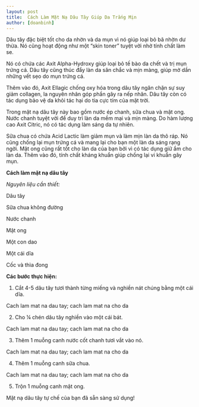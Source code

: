 ```yaml
---
layout: post
title:  Cách Làm Mặt Nạ Dâu Tây Giúp Da Trắng Mịn
author: [doanbinh]
---
```


Dâu tây đặc biệt tốt cho da nhờn và da mụn vì nó giúp loại bỏ bã nhờn dư thừa. Nó cũng hoạt động như một “skin toner” tuyệt vời nhờ tính chất làm se.

Nó có chứa các Axit Alpha-Hydroxy giúp loại bỏ tế bào da chết và trị mụn trứng cá. Dâu tây cũng thúc đẩy làn da săn chắc và mịn màng, giúp mờ dần những vết sẹo do mụn trứng cá.

Thêm vào đó, Axit Ellagic chống oxy hóa trong dâu tây ngăn chặn sự suy giảm collagen, la nguyên nhân góp phần gây ra nếp nhăn. Dâu tây còn có tác dụng bảo vệ da khỏi tác hại do tia cực tím của mặt trời.

Trong mặt nạ dâu tây này bao gồm nước ép chanh, sữa chua và mật ong. Nước chanh tuyệt vời để duy trì làn da mềm mại và mịn màng. Do hàm lượng cao Axit Citric, nó có tác dụng làm sáng da tự nhiên.

Sữa chua có chứa Acid Lactic làm giảm mụn và làm mịn làn da thô ráp. Nó cũng chống lại mụn trứng cá và mang lại cho bạn một làn da sáng rạng ngời. Mật ong cũng rất tốt cho làn da của bạn bởi vì có tác dụng giữ ẩm cho làn da. Thêm vào đó, tính chất kháng khuẩn giúp chống lại vi khuẩn gây mụn.

**Cách làm mặt nạ dâu tây**

*Nguyên liệu cần thiết:*


Dâu tây

Sữa chua không đường

Nước chanh

Mật ong

Một con dao

Một cái dĩa

Cốc và thìa đong

**Các bước thực hiện:**

1. Cắt 4-5 dâu tây tươi thành từng miếng và nghiền nát chúng bằng một cái dĩa.

Cach lam mat na dau tay; cach lam mat na cho da

2. Cho ¼ chén dâu tây nghiền vào một cái bát.

Cach lam mat na dau tay; cach lam mat na cho da

3. Thêm 1 muỗng canh nước cốt chanh tươi vắt vào nó.

Cach lam mat na dau tay; cach lam mat na cho da

4. Thêm 1 muỗng canh sữa chua.

Cach lam mat na dau tay; cach lam mat na cho da

5. Trộn 1 muỗng canh mật ong.

Mặt nạ dâu tây tự chế của bạn đã sẵn sàng sử dụng! 